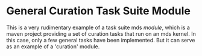 # General Curation Task Suite Module #

This is a very rudimentary example of a task suite mds _module_, which is a maven project providing a set of curation tasks that run on an mds kernel. In this case, only a few general tasks have been implemented. But it can serve as an example of a 'curation' module.







